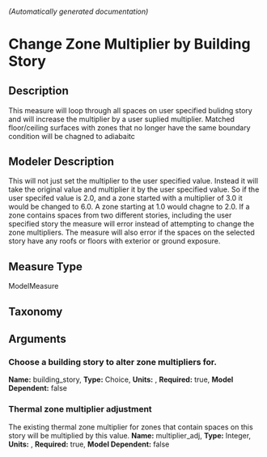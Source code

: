 

###### (Automatically generated documentation)

# Change Zone Multiplier by Building Story

## Description
This measure will loop through all spaces on user specified bulidng story and will increase the multiplier by a user suplied multiplier. Matched floor/ceiling surfaces with zones that no longer have the same boundary condition will be chagned to adiabaitc

## Modeler Description
This will not just set the multiplier to the user specified value. Instead it will take the original value and multiplier it by the user specified value. So if the user specifed value is 2.0, and a zone started with a multiplier of 3.0 it would be changed to 6.0. A zone starting at 1.0 would chagne to 2.0. If a zone contains spaces from two different stories, including the user specified story the measure will error instead of attempting to change the zone multipliers. The measure will also error if the spaces on the selected story have any roofs or floors with exterior or ground exposure.

## Measure Type
ModelMeasure

## Taxonomy


## Arguments


### Choose a building story to alter zone multipliers for.

**Name:** building_story,
**Type:** Choice,
**Units:** ,
**Required:** true,
**Model Dependent:** false

### Thermal zone multiplier adjustment
The existing thermal zone multiplier for zones that contain spaces on this story will be multiplied by this value.
**Name:** multiplier_adj,
**Type:** Integer,
**Units:** ,
**Required:** true,
**Model Dependent:** false




